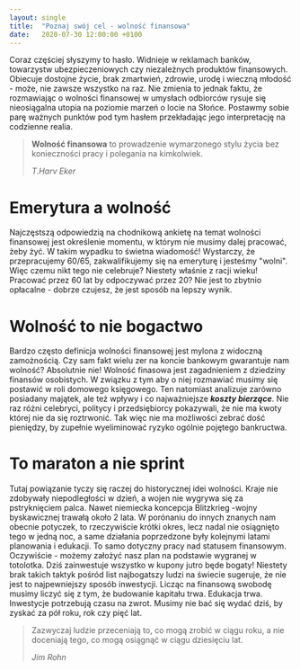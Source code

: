 ```yaml
---
layout: single
title:  "Poznaj swój cel - wolność finansowa"
date:   2020-07-30 12:00:00 +0100
---
```


Coraz częściej słyszymy to hasło. Widnieje w reklamach banków, towarzystw ubezpieczeniowych czy niezależnych produktów finansowych. Obiecuje dostojne życie, brak zmartwień, zdrowie, urodę i wieczną młodość - może, nie zawsze wszystko na raz. Nie zmienia to jednak faktu, że rozmawiając o wolności finansowej w umysłach odbiorców rysuje się nieosiągalna utopia na poziomie marzeń o locie na Słońce. Postawmy sobie parę ważnych punktów pod tym hasłem przekładając jego interpretację na codzienne realia.

> **Wolność finansowa** to prowadzenie wymarzonego stylu życia bez konieczności pracy i polegania na kimkolwiek.
>
> <cite>T.Harv Eker</cite>

# Emerytura a wolność

Najczęstszą odpowiedzią na chodnikową ankietę na temat wolności finansowej jest określenie momentu, w którym nie musimy dalej pracować, żeby żyć. W takim wypadku to świetna wiadomość! Wystarczy, że przepracujemy 60/65, zakwalifikujemy się na emeryturę i jesteśmy "wolni". Więc czemu nikt tego nie celebruje? Niestety właśnie z racji wieku! Pracować przez 60 lat by odpoczywać przez 20? Nie jest to zbytnio opłacalne - dobrze czujesz, że jest sposób na lepszy wynik.

# Wolność to nie bogactwo

Bardzo często definicja wolności finansowej jest mylona z widoczną zamożnością. Czy sam fakt wielu zer na koncie bankowym gwarantuje nam wolność? Absolutnie nie! Wolność finasowa jest zagadnieniem z dziedziny finansów osobistych. W związku z tym aby o niej rozmawiać musimy się postawić w roli domowego księgowego. Ten natomiast analizuje zarówno posiadany majątek, ale też wpływy i co najważniejsze ***koszty bierzące***. Nie raz różni celebryci, politycy i przedsiębiorcy pokazywali, że nie ma kwoty której nie da się roztrwonić. Tak więc nie ma możliwości zebrać dość pieniędzy, by zupełnie wyeliminować ryzyko ogólnie pojętego bankructwa.

# To maraton a nie sprint

Tutaj powiązanie tyczy się raczej do historycznej idei wolności. Kraje nie zdobywały niepodległości w dzień, a wojen nie wygrywa się za pstryknięciem palca. Nawet niemiecka koncepcja Blitzkrieg -wojny byskawicznej trawałą około 2 lata. W porónaniu do innych znanych nam obecnie potyczek, to rzeczywiście krótki okres, lecz nadal nie osiągnięto tego w jedną noc, a same działania poprzedzone były kolejnymi latami planowania i edukacji. To samo dotyczny pracy nad statusem finansowym. Oczywiście - możemy założyć nasz plan na podstawie wygranej w totolotka. Dziś zainwestuje wszystko w kupony jutro będe bogaty! Niestety brak takich taktyk pośród list najbogatszy ludzi na świecie sugeruje, że nie jest to najpewniejszy sposób inwestycji. Licząc na finansową swobodę musimy liczyć się z tym, że budowanie kapitału trwa. Edukacja trwa. Inwestycje potrzebują czasu na zwrot. Musimy nie bać się wydać dziś, by zyskać za pół roku, rok czy pięć lat.

> Zazwyczaj ludzie przeceniają to, co mogą zrobić w ciągu roku, a nie doceniają tego, co mogą osiągnąć w ciągu dziesięciu lat.
>
> <cite>Jim Rohn</cite>